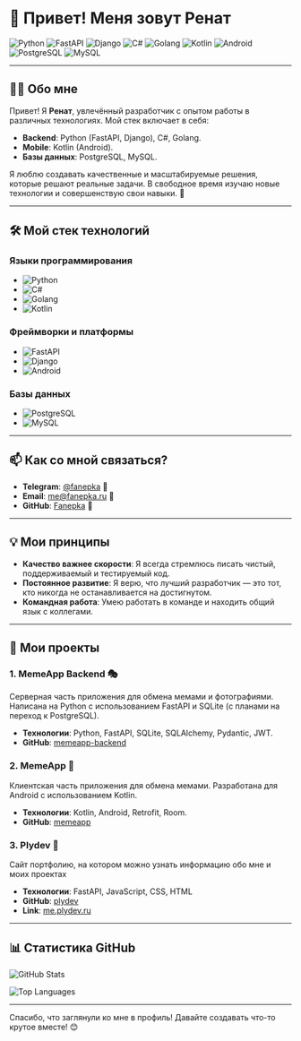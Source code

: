 # 👋 Привет! Меня зовут Ренат

![Python](https://img.shields.io/badge/Python-3776AB?style=for-the-badge&logo=python&logoColor=white)
![FastAPI](https://img.shields.io/badge/FastAPI-009688?style=for-the-badge&logo=fastapi&logoColor=white)
![Django](https://img.shields.io/badge/Django-092E20?style=for-the-badge&logo=django&logoColor=white)
![C#](https://img.shields.io/badge/C%23-239120?style=for-the-badge&logo=c-sharp&logoColor=white)
![Golang](https://img.shields.io/badge/Go-00ADD8?style=for-the-badge&logo=go&logoColor=white)
![Kotlin](https://img.shields.io/badge/Kotlin-7F52FF?style=for-the-badge&logo=kotlin&logoColor=white)
![Android](https://img.shields.io/badge/Android-3DDC84?style=for-the-badge&logo=android&logoColor=white)
![PostgreSQL](https://img.shields.io/badge/PostgreSQL-316192?style=for-the-badge&logo=postgresql&logoColor=white)
![MySQL](https://img.shields.io/badge/MySQL-4479A1?style=for-the-badge&logo=mysql&logoColor=white)

---

## 🧑‍💻 Обо мне

Привет! Я **Ренат**, увлечённый разработчик с опытом работы в различных технологиях. Мой стек включает в себя:

- **Backend**: Python (FastAPI, Django), C#, Golang.
- **Mobile**: Kotlin (Android).
- **Базы данных**: PostgreSQL, MySQL.

Я люблю создавать качественные и масштабируемые решения, которые решают реальные задачи. В свободное время изучаю новые технологии и совершенствую свои навыки. 🚀

---

## 🛠️ Мой стек технологий

### Языки программирования
- ![Python](https://img.shields.io/badge/Python-3776AB?style=flat-square&logo=python&logoColor=white)
- ![C#](https://img.shields.io/badge/C%23-239120?style=flat-square&logo=c-sharp&logoColor=white)
- ![Golang](https://img.shields.io/badge/Go-00ADD8?style=flat-square&logo=go&logoColor=white)
- ![Kotlin](https://img.shields.io/badge/Kotlin-7F52FF?style=flat-square&logo=kotlin&logoColor=white)

### Фреймворки и платформы
- ![FastAPI](https://img.shields.io/badge/FastAPI-009688?style=flat-square&logo=fastapi&logoColor=white)
- ![Django](https://img.shields.io/badge/Django-092E20?style=flat-square&logo=django&logoColor=white)
- ![Android](https://img.shields.io/badge/Android-3DDC84?style=flat-square&logo=android&logoColor=white)

### Базы данных
- ![PostgreSQL](https://img.shields.io/badge/PostgreSQL-316192?style=flat-square&logo=postgresql&logoColor=white)
- ![MySQL](https://img.shields.io/badge/MySQL-4479A1?style=flat-square&logo=mysql&logoColor=white)

---

## 📫 Как со мной связаться?

- **Telegram**: [@fanepka](https://t.me/fanepka) 💬
- **Email**: [me@fanepka.ru](mailto:me@fanepka.ru) 📧
- **GitHub**: [Fanepka](https://github.com/Fanepka) 🐙

---

## 💡 Мои принципы

- **Качество важнее скорости**: Я всегда стремлюсь писать чистый, поддерживаемый и тестируемый код.
- **Постоянное развитие**: Я верю, что лучший разработчик — это тот, кто никогда не останавливается на достигнутом.
- **Командная работа**: Умею работать в команде и находить общий язык с коллегами.

---

## 🚀 Мои проекты

### 1. **MemeApp Backend** 🎭
Серверная часть приложения для обмена мемами и фотографиями. Написана на Python с использованием FastAPI и SQLite (с планами на переход к PostgreSQL).

- **Технологии**: Python, FastAPI, SQLite, SQLAlchemy, Pydantic, JWT.
- **GitHub**: [memeapp-backend](https://github.com/Fanepka/memeapp-backend)

### 2. **MemeApp** 📱
Клиентская часть приложения для обмена мемами. Разработана для Android с использованием Kotlin.

- **Технологии**: Kotlin, Android, Retrofit, Room.
- **GitHub**: [memeapp](https://github.com/Fanepka/memeapp)

### 3. **Plydev** 🪪
Сайт портфолию, на котором можно узнать информацию обо мне и моих проектах

- **Технологии**: FastAPI, JavaScript, CSS, HTML
- **GitHub**: [plydev](https://github.com/Fanepka/plydev)
- **Link**: [me.plydev.ru](https://me.plydev.ru)

---

## 📊 Статистика GitHub

![GitHub Stats](https://github-readme-stats.vercel.app/api?username=Fanepka&show_icons=true&theme=radical)

![Top Languages](https://github-readme-stats.vercel.app/api/top-langs/?username=Fanepka&layout=compact&theme=radical)

---

Спасибо, что заглянули ко мне в профиль! Давайте создавать что-то крутое вместе! 😊
